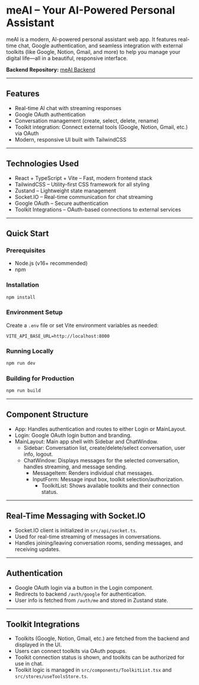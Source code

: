# meAI – Your AI-Powered Personal Assistant

meAI is a modern, AI-powered personal assistant web app. It features real-time chat, Google authentication, and seamless integration with external toolkits (like Google, Notion, Gmail, and more) to help you manage your digital life—all in a beautiful, responsive interface.

**Backend Repository:** [meAI Backend](https://github.com/2k4sm/meai-be)


---

## Features
- Real-time AI chat with streaming responses
- Google OAuth authentication
- Conversation management (create, select, delete, rename)
- Toolkit integration: Connect external tools (Google, Notion, Gmail, etc.) via OAuth
- Modern, responsive UI built with TailwindCSS

---

## Technologies Used
- React + TypeScript + Vite – Fast, modern frontend stack
- TailwindCSS – Utility-first CSS framework for all styling
- Zustand – Lightweight state management
- Socket.IO – Real-time communication for chat streaming
- Google OAuth – Secure authentication
- Toolkit Integrations – OAuth-based connections to external services

---

## Quick Start

### Prerequisites
- Node.js (v16+ recommended)
- npm

### Installation
```bash
npm install
```

### Environment Setup
Create a `.env` file or set Vite environment variables as needed:
```
VITE_API_BASE_URL=http://localhost:8000
```

### Running Locally
```bash
npm run dev
```

### Building for Production
```bash
npm run build
```

---

## Component Structure

- App: Handles authentication and routes to either Login or MainLayout.
- Login: Google OAuth login button and branding.
- MainLayout: Main app shell with Sidebar and ChatWindow.
  - Sidebar: Conversation list, create/delete/select conversation, user info, logout.
  - ChatWindow: Displays messages for the selected conversation, handles streaming, and message sending.
    - MessageItem: Renders individual chat messages.
    - InputForm: Message input box, toolkit selection/authorization.
      - ToolkitList: Shows available toolkits and their connection status.

---

## Real-Time Messaging with Socket.IO
- Socket.IO client is initialized in `src/api/socket.ts`.
- Used for real-time streaming of messages in conversations.
- Handles joining/leaving conversation rooms, sending messages, and receiving updates.

---

## Authentication
- Google OAuth login via a button in the Login component.
- Redirects to backend `/auth/google` for authentication.
- User info is fetched from `/auth/me` and stored in Zustand state.

---

## Toolkit Integrations
- Toolkits (Google, Notion, Gmail, etc.) are fetched from the backend and displayed in the UI.
- Users can connect toolkits via OAuth popups.
- Toolkit connection status is shown, and toolkits can be authorized for use in chat.
- Toolkit logic is managed in `src/components/ToolkitList.tsx` and `src/stores/useToolsStore.ts`.


